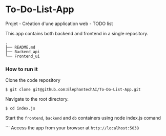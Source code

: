# To-Do-List-App

Projet - Création d'une application web -  TODO list

This app contains both backend and frontend in a single repository.
```
.
├── README.md
├── Backend_api
└── Frontend_ui
```
### How to run it
Clone the code repository
```
$ git clone git@github.com:ElephantechAI/To-Do-List-App.git
```
Navigate to the root directory.

```
$ cd index.js

```
Start the `frontend`, `backend` and `db` containers using node index.js comand 

``` Access the app from your browser at `http://localhost:5038`
``` 
